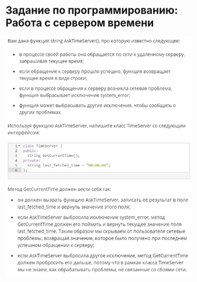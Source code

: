 # Задание по программированию: Работа с сервером времени
![image](./../../assets/194.jpg)
![image](./../../assets/195.jpg)
